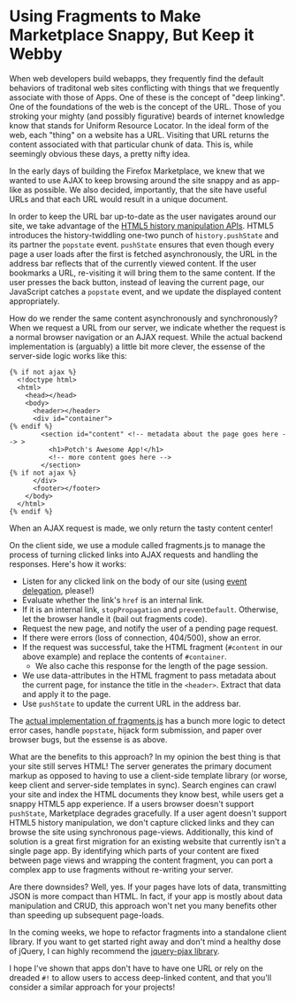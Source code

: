 # Using Fragments to Make Marketplace Snappy, But Keep it Webby

When web developers build webapps, they frequently find the default behaviors of traditonal web sites conflicting with things that we frequently associate with those of Apps. One of these is the concept of "deep linking". One of the foundations of the web is the concept of the URL. Those of you stroking your mighty (and possibly figurative) beards of internet knowledge know that stands for Uniform Resource Locator. In the ideal form of the web, each "thing" on a website has a URL. Visiting that URL returns the content associated with that particular chunk of data. This is, while seemingly obvious these days, a pretty nifty idea.

In the early days of building the Firefox Marketplace, we knew that we wanted to use AJAX to keep browsing around the site snappy and as app-like as possible. We also decided, importantly, that the site have useful URLs and that each URL would result in a unique document.

In order to keep the URL bar up-to-date as the user navigates around our site, we take advantage of the [HTML5 history manipulation APIs](https://developer.mozilla.org/en-US/docs/DOM/Manipulating_the_browser_history#Adding_and_modifying_history_entries). HTML5 introduces the history-twiddling one-two punch of `history.pushState` and its partner the `popstate` event. `pushState` ensures that even though every page a user loads after the first is fetched asynchronously, the URL in the address bar reflects that of the currently viewed content. If the user bookmarks a URL, re-visiting it will bring them to the same content. If the user presses the back button, instead of leaving the current page, our JavaScript catches a `popstate` event, and we update the displayed content appropriately.

How do we render the same content asynchronously and synchronously? When we request a URL from our server, we indicate whether the request is a normal browser navigation or an AJAX request. While the actual backend implementation is (arguably) a little bit more clever, the essense of the server-side logic works like this:

    {% if not ajax %}
      <!doctype html>
      <html>
        <head></head>
        <body>
          <header></header>
          <div id="container">
    {% endif %}
            <section id="content" <!-- metadata about the page goes here --> >
              <h1>Potch's Awesome App!</h1>
              <!-- more content goes here -->
            </section>
    {% if not ajax %}
          </div>
          <footer></footer>
        </body>
      </html>      
    {% endif %}

When an AJAX request is made, we only return the tasty content center!

On the client side, we use a module called fragments.js to manage the process of turning clicked links into AJAX requests and handling the responses. Here's how it works:

* Listen for any clicked link on the body of our site (using [event delegation](http://davidwalsh.name/event-delegate), please!)
* Evaluate whether the link's `href` is an internal link.
* If it is an internal link, `stopPropagation` and `preventDefault`. Otherwise, let the browser handle it (bail out fragments code).
* Request the new page, and notify the user of a pending page request.
* If there were errors (loss of connection, 404/500), show an error.
* If the request was successful, take the HTML fragment (`#content` in our above example) and replace the contents of `#container`.
    * We also cache this response for the length of the page session.
* We use data-attributes in the HTML fragment to pass metadata about the current page, for instance the title in the `<header>`. Extract that data and apply it to the page.
* Use `pushState` to update the current URL in the address bar.

The [actual implementation of fragments.js](https://github.com/mozilla/zamboni/blob/master/media/js/mkt/fragments.js) has a bunch more logic to detect error cases, handle `popstate`, hijack form submission, and paper over browser bugs, but the essense is as above.

What are the benefits to this approach? In my opinion the best thing is that your site still serves HTML! The server generates the primary document markup as opposed to having to use a client-side template library (or worse, keep client and server-side templates in sync). Search engines can crawl your site and index the HTML documents they know best, while users get a snappy HTML5 app experience. If a users browser doesn't support `pushState`, Marketplace degrades gracefully. If a user agent doesn't support HTML5 history manipulation, we don't capture clicked links and they can browse the site using synchronous page-views. Additionally, this kind of solution is a great first migration for an existing website that currently isn't a single page app. By identifying which parts of your content are fixed between page views and wrapping the content fragment, you can port a complex app to use fragments without re-writing your server.

Are there downsides? Well, yes. If your pages have lots of data, transmitting JSON is more compact than HTML. In fact, if your app is mostly about data manipulation and CRUD, this approach won't net you many benefits other than speeding up subsequent page-loads.

In the coming weeks, we hope to refactor fragments into a standalone client library. If you want to get started right away and don't mind a healthy dose of jQuery, I can highly recommend the [jquery-pjax library](https://github.com/defunkt/jquery-pjax/).

I hope I've shown that apps don't have to have one URL or rely on the dreaded `#!` to allow users to access deep-linked content, and that you'll consider a similar approach for your projects!
